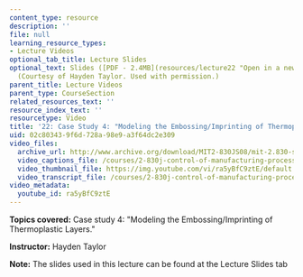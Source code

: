 ```yaml
---
content_type: resource
description: ''
file: null
learning_resource_types:
- Lecture Videos
optional_tab_title: Lecture Slides
optional_text: Slides ([PDF - 2.4MB](resources/lecture22 "Open in a new window."))
  (Courtesy of Hayden Taylor. Used with permission.)
parent_title: Lecture Videos
parent_type: CourseSection
related_resources_text: ''
resource_index_text: ''
resourcetype: Video
title: '22: Case Study 4: "Modeling the Embossing/Imprinting of Thermoplastic Layers."'
uid: 02c80343-9f6d-728a-98e9-a3f64dc2e309
video_files:
  archive_url: http://www.archive.org/download/MIT2-830JS08/mit-2.830-s08-lec22_300k.mp4
  video_captions_file: /courses/2-830j-control-of-manufacturing-processes-sma-6303-spring-2008/99fa454763b158ac81fed4f05e4a589a_ra5yBfC9ztE.vtt
  video_thumbnail_file: https://img.youtube.com/vi/ra5yBfC9ztE/default.jpg
  video_transcript_file: /courses/2-830j-control-of-manufacturing-processes-sma-6303-spring-2008/31cb2dd6883c1f929d2c9ebc842df85c_ra5yBfC9ztE.pdf
video_metadata:
  youtube_id: ra5yBfC9ztE
---
```


**Topics covered:** Case study 4: "Modeling the Embossing/Imprinting of Thermoplastic Layers."

**Instructor:** Hayden Taylor

**Note:** The slides used in this lecture can be found at the Lecture Slides tab